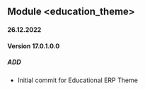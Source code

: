 ## Module <education_theme>

#### 26.12.2022
#### Version 17.0.1.0.0
##### ADD
- Initial commit for Educational ERP Theme
